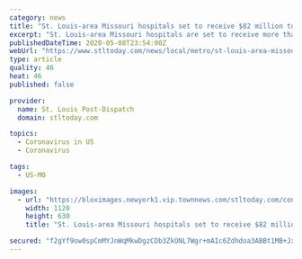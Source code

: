 ```yaml
---
category: news
title: "St. Louis-area Missouri hospitals set to receive $82 million to offset coronavirus impact"
excerpt: "St. Louis-area Missouri hospitals are set to receive more than $82 million to offset impacts of the coronavirus epidemic. In St. Louis, Barnes-Jewish is set to receive $24.7 million; Mercy Hospital will receive $18 million;"
publishedDateTime: 2020-05-08T23:54:00Z
webUrl: "https://www.stltoday.com/news/local/metro/st-louis-area-missouri-hospitals-set-to-receive-82-million-to-offset-coronavirus-impact/article_f02e29a4-711c-5c3e-82e0-7f27a4034604.html"
type: article
quality: 46
heat: 46
published: false

provider:
  name: St. Louis Post-Dispatch
  domain: stltoday.com

topics:
  - Coronavirus in US
  - Coronavirus

tags:
  - US-MO

images:
  - url: "https://bloximages.newyork1.vip.townnews.com/stltoday.com/content/tncms/assets/v3/editorial/f/02/f02e29a4-711c-5c3e-82e0-7f27a4034604/5eb5f24690a47.preview.jpg?crop=1763%2C992%2C0%2C91&resize=1120%2C630&order=crop%2Cresize"
    width: 1120
    height: 630
    title: "St. Louis-area Missouri hospitals set to receive $82 million to offset coronavirus impact"

secured: "f2gYf9ow0spCmMYJnWqMkwDgzCDb3ZkONL7Wgr+mAIc6Zdhdoa3ABBt1MB+JxcWIJJ2lZrBegYNkruUum0KIOcxX5VbFj9LxP4l+pOtc/oj/8tgfl2VRcReQx0iYskHpkNdlLEf6GyA2vowtg62RX9mkgLKWTmWdNRitjpldW428gUTskbKHRinWXceAgn8De3R6zOisKMJTsPJxe5he8H9Q7zm6NdcFFg5aQEndEunOacEy7TeBjTPSaJUSNZUAgkr3rEvPUV3ImZz7jQb8Kj3m8g1At82G1Kq5RfINUUHywLog21mI7JErPoCFZ3ll;hNP+3BIQ7sA4f+rQ4acC2w=="
---
```


